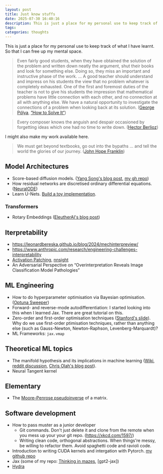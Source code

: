 ```yaml
---
layout: post
title: Just know stuffs
date: 2025-07-30 16:40:16
description: This is just a place for my personal use to keep track of what I have learnt. So that I can free up my mental space.
tags: 
categories: thoughts
---
```


This is just a place for my personal use to keep track of what I have learnt. So that I can free up my mental space.

> Even fairly good students, when they have obtained the solution of the problem and written down neatly the argument, shut their books and look for something else. Doing so, they miss an important and instructive phase of the work. ... A good teacher should understand and impress on his students the view that no problem whatever is completely exhausted. One of the first and foremost duties of the teacher is not to give his students the impression that mathematical problems have little connection with each other, and no connection at all with anything else. We have a natural opportunity to investigate the connections of a problem when looking back at its solution. ([George Pólya](https://en.wikipedia.org/wiki/George_P%C3%B3lya), [“How to Solve It“](https://en.wikipedia.org/wiki/How_to_Solve_It))

> Every composer knows the anguish and despair occasioned by forgetting ideas which one had no time to write down. ([Hector Berlioz](https://en.wikipedia.org/wiki/Hector_Berlioz))

I might also make my work available here.

> We must get beyond textbooks, go out into the bypaths ... and tell the world the glories of our journey. ([John Hope Franklin](https://en.wikipedia.org/wiki/John_Hope_Franklin))

<!-- > What is worth knowing? What is worth learning? -->

## Model Architectures

* Score-based diffusion models. ([Yang Song's blog post](https://yang-song.net/blog/2021/score/), [my gh repo](https://github.com/NNHieu/OODGen_score_flow))
* How residual networks are discretised ordinary differential equations. ([NeuralODE](https://implicit-layers-tutorial.org/))
* Learn U-Nets. [Build a toy implementation](https://github.com/NNHieu/INT3405_TGSSalt). 

### Transformers
* Rotary Embeddings ([EleutherAI's blog post](https://blog.eleuther.ai/rotary-embeddings/?fbclid=IwY2xjawHPi2hleHRuA2FlbQIxMQABHQSL_ydF9TfFw8DmRc-1UkyElaq84q7WQIYkJYDVhMLbhkdH219uc1fz8Q_aem_oDD33a-KzrFW7e5bt0uIrw))


## Iterpretability
* https://leonardbereska.github.io/blog/2024/mechinterpreview/
* https://www.anthropic.com/research/engineering-challenges-interpretability
* [Activation Patching](), [nnsight](https://nnsight.net/)
* An Adversarial Perspective on “Overinterpretation Reveals Image Classification Model Pathologies”

## ML Engineering
* How to do hyperparameter optimisation via Bayesian optimisation. ([Optuna Sweeper](https://hydra.cc/docs/plugins/optuna_sweeper/))
* Forward- and reverse-mode autodifferentiation: I started looking into this when I learned Jax. There are great tutorial on this.
* Zero-order and first-order optimisation techniques ([Stanford's slide](https://web.stanford.edu/class/msande311/lecture09.pdf)). Why do we use first-order ptimisation techniques, rather than anything else (such as Gauss-Newton, Newton-Raphson, Levenberg-Marquardt)? 
* ML Frameworks: `jax.vmap`

## Theoretical ML topics
* The manifold hypothesis and its implications in machine learning ([Wiki](https://en.wikipedia.org/wiki/Manifold_hypothesis), [reddit discussion](https://www.reddit.com/r/MachineLearning/comments/mzjshl/d_who_first_advanced_the_manifold_hypothesis_to/), [Chris Olah's blog post](https://colah.github.io/posts/2014-03-NN-Manifolds-Topology/)).
* Neural Tangent kernel

## Elementary
* The [Moore–Penrose pseudoinverse](https://en.m.wikipedia.org/wiki/Moore%E2%80%93Penrose_inverse) of a matrix.

## Software development
* How to pass muster as a junior developer
    * Git commands. Don't just delete it and clone from the remote when you mess up your your git repo. (https://xkcd.com/1597/)
    * Writing clean code, orthogonal abstractions. When things're messy, be willing to refactor them. Avoid spaghetti code and ravioli code.
* Introduction to writing CUDA kernels and intergation with Pytorch. [my github repo](https://github.com/NNHieu/Fast-Attention-Cuda)
* Jax (some of my repo: [Thinking in mazes](https://github.com/NNHieu/Thinking_Mazes_Jax), [gpt2-jax])
* [Hydra](https://hydra.cc/docs/intro/)